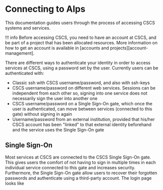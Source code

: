 # Connecting to Alps

This documentation guides users through the process of accessing CSCS systems and services.

!!! info
    Before accessing CSCS, you need to have an account at CSCS, and be part of a project that has been allocated resources.
    More information on how to get an account is available in [accounts and projects][account-management].


There are different ways to authenticate your identity in order to access services at CSCS, using a password set by the user. Currently users can be authenticated with:

* Classic ssh with CSCS username/password, and also with ssh-keys
* CSCS username/password on different web services. Sessions can be independent from each other so, signing into one service does not necessarily sign the user into another one
* CSCS username/password on a Single Sign-On gate, which once the user is authenticated, can move between services (connected to this gate) without signing in again
* Username/password from an external institution, provided that his/her CSCS account has been "linked" to that external identity beforehand and the service uses the Single Sign-On gate

## Single Sign-On

Most services at CSCS are connected to the CSCS Single Sign-On gate.
This gives users the comfort of not having to sign in multiple times in each individual service connected to this gate and increases security.
Furthermore, the Single Sign-On gate allow users to recover their forgotten passwords and authenticate using a third-party account. The login page looks like

